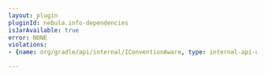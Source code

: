 ```yaml
---
layout: plugin
pluginId: nebula.info-dependencies
isJarAvailable: true
error: NONE
violations:
- {name: org/gradle/api/internal/IConventionAware, type: internal-api-usage}

---
```

